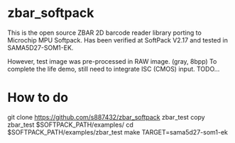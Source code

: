 # zbar_softpack

This is the open source ZBAR 2D barcode reader library porting to Microchip MPU Softpack.
Has been verified at SoftPack V2.17 and tested in SAMA5D27-SOM1-EK.

However, test image was pre-processed in RAW image. (gray, 8bpp)
To complete the life demo, still need to integrate ISC (CMOS) input.
TODO...

# How to do
git clone https://github.com/s887432/zbar_softpack zbar_test
copy zbar_test $SOFTPACK_PATH/examples/
cd $SOFTPACK_PATH/examples/zbar_test
make TARGET=sama5d27-som1-ek
